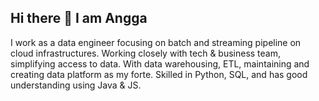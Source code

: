 ## Hi there 👋 I am Angga

I work as a data engineer focusing on batch and streaming pipeline on cloud infrastructures. Working closely with tech & business team, simplifying access to data. With data warehousing, ETL, maintaining and creating data platform as my forte. Skilled in Python, SQL, and has good understanding using Java & JS.

<!--
**AnggaPradiktas/AnggaPradiktas** is a ✨ _special_ ✨ repository because its `README.md` (this file) appears on your GitHub profile.

Here are some ideas to get you started:

- 🔭 I’m currently working on ...
- 🌱 I’m currently learning ...
- 👯 I’m looking to collaborate on ...
- 🤔 I’m looking for help with ...
- 💬 Ask me about ...
- 📫 How to reach me: ...
- 😄 Pronouns: ...
- ⚡ Fun fact: ...
-->
